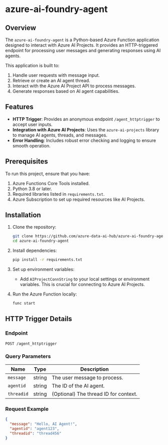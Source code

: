 # azure-ai-foundry-agent

## Overview

The `azure-ai-foundry-agent` is a Python-based Azure Function application designed to interact with Azure AI Projects. It provides an HTTP-triggered endpoint for processing user messages and generating responses using AI agents.

This application is built to:
1. Handle user requests with message input.
2. Retrieve or create an AI agent thread.
3. Interact with the Azure AI Project API to process messages.
4. Generate responses based on AI agent capabilities.

## Features

- **HTTP Trigger**: Provides an anonymous endpoint `/agent_httptrigger` to accept user inputs.
- **Integration with Azure AI Projects**: Uses the `azure-ai-projects` library to manage AI agents, threads, and messages.
- **Error Handling**: Includes robust error checking and logging to ensure smooth operation.

## Prerequisites

To run this project, ensure that you have:
1. Azure Functions Core Tools installed.
2. Python 3.8 or later.
3. Required libraries listed in `requirements.txt`.
4. Azure Subscription to set up required resources like AI Projects.

## Installation

1. Clone the repository:
    ```bash
    git clone https://github.com/azure-data-ai-hub/azure-ai-foundry-agent.git
    cd azure-ai-foundry-agent
    ```

2. Install dependencies:
    ```bash
    pip install -r requirements.txt
    ```

3. Set up environment variables:
    - Add `AIProjectConnString` to your local settings or environment variables. This is crucial for connecting to Azure AI Projects.

4. Run the Azure Function locally:
    ```bash
    func start
    ```

## HTTP Trigger Details

### Endpoint

`POST /agent_httptrigger`

### Query Parameters

| Name       | Type   | Description                          |
|------------|--------|--------------------------------------|
| `message`  | string | The user message to process.         |
| `agentid`  | string | The ID of the AI agent.              |
| `threadid` | string | (Optional) The thread ID for context.|

### Request Example

```json
{
  "message": "Hello, AI Agent!",
  "agentid": "agent123",
  "threadid": "thread456"
}
